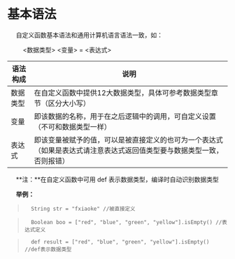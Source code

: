 # 基本语法

&nbsp;&nbsp;&nbsp;&nbsp;&nbsp;自定义函数基本语法和通用计算机语言语法一致，如：

 &nbsp;&nbsp;&nbsp;&nbsp;&nbsp;&nbsp;&nbsp;&nbsp; <数据类型> <变量> = <表达式>

语法构成  |说明|
-|-
数据类型 | 在自定义函数中提供12大数据类型，具体可参考数据类型章节（区分大小写）
变量    | 即该数据的名称，用于在之后逻辑中的调用，可自定义设置（不可和数据类型一样）
表达式 | 即该变量被赋予的值，可以是被直接定义的也可为一个表达式（如果是表达式请注意表达式返回值类型要与数据类型一致，否则报错）

 &nbsp;&nbsp;&nbsp;&nbsp;&nbsp;**注：**在自定义函数中可用 def 表示数据类型，编译时自动识别数据类型
 
 &nbsp;&nbsp;&nbsp;&nbsp;&nbsp;**举例：**
 

>       String str = "fxiaoke" //被直接定义 

>       Boolean boo = ["red", "blue", "green", "yellow"].isEmpty() //表达式定义

>       def result = ["red", "blue", "green", "yellow"].isEmpty() //def表示数据类型
